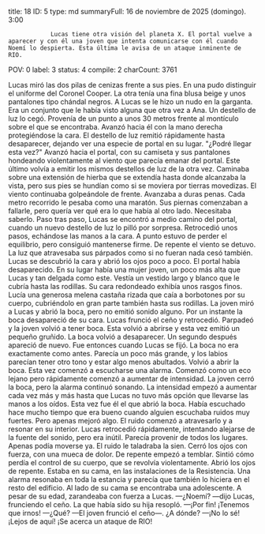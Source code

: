 title:          18
ID:             5
type:           md
summaryFull:    16 de noviembre de 2025 (domingo). 3:00
                
                Lucas tiene otra visión del planeta X. El portal vuelve a aparecer y con él una joven que intenta comunicarse con él cuando Noemí lo despierta. Esta última le avisa de un ataque inminente de RIO.
POV:            0
label:          3
status:         4
compile:        2
charCount:      3761


Lucas miró las dos pilas de cenizas frente a sus pies. En una pudo distinguir el uniforme del Coronel Cooper. La otra tenía una fina blusa beige y unos pantalones tipo chándal negros. A Lucas se le hizo un nudo en la garganta.
Era un conjunto que le había visto alguna que otra vez a Ana.
Un destello de luz lo cegó. Provenía de un punto a unos 30 metros frente al montículo sobre el que se encontraba.
Avanzó hacia él con la mano derecha protegiéndose la cara. El destello de luz remitió rápidamente hasta desaparecer, dejando ver una especie de portal en su lugar.
"¿Podré llegar esta vez?"
Avanzó hacia el portal, con su camiseta y sus pantalones hondeando violentamente al viento que parecía emanar del portal. Este último volvía a emitir los mismos destellos de luz de la otra vez.
Caminaba sobre una extensión de hierba que se extendía hasta donde alcanzaba la vista, pero sus pies se hundían como si se moviera por tierras movedizas. El viento continuaba golpeándole de frente.
Avanzaba a duras penas. Cada metro recorrido le pesaba como una maratón.
Sus piernas comenzaban a fallarle, pero quería ver qué era lo que había al otro lado. Necesitaba saberlo.
Paso tras paso, Lucas se encontró a medio camino del portal, cuando un nuevo destello de luz lo pilló por sorpresa.
Retrocedió unos pasos, echándose las manos a la cara. A punto estuvo de perder el equilibrio, pero consiguió mantenerse firme.
De repente el viento se detuvo.
La luz que atravesaba sus párpados como si no fueran nada cesó también.
Lucas se descubrió la cara y abrió los ojos poco a poco.
El portal había desaparecido. En su lugar había una mujer joven, un poco más alta que Lucas y tan delgada como este. Vestía un vestido largo y blanco que le cubría hasta las rodillas.
Su cara redondeado exhibía unos rasgos finos. Lucía una generosa melena castaña rizada que caía a borbotones por su cuerpo, cubriéndolo en gran parte también hasta sus rodillas.
La joven miró a Lucas y abrió la boca, pero no emitió sonido alguno.
Por un instante la boca desapareció de su cara. Lucas frunció el ceño y retrocedió.
Parpadeó y la joven volvió a tener boca. Esta volvió a abrirse y esta vez emitió un pequeño gruñido.
La boca volvió a desaparecer. Un segundo después apareció de nuevo. Fue entonces cuando Lucas se fijó.
La boca no era exactamente como antes. Parecía un poco más grande, y los labios parecían tener otro tono y estar algo menos abultados.
Volvió a abrir la boca.
Esta vez comenzó a escucharse una alarma. Comenzó como un eco lejano pero rápidamente comenzó a aumentar de intensidad.
La joven cerró la boca, pero la alarma continuó sonando. La intensidad empezó a aumentar cada vez más y más hasta que Lucas no tuvo más opción que llevarse las manos a los oídos.
Esta vez fue él el que abrió la boca. Había escuchado hace mucho tiempo que era bueno cuando alguien escuchaba ruidos muy fuertes.
Pero apenas mejoró algo. El ruido comenzó a atravesarlo y a resonar en su interior.
Lucas retrocedió rápidamente, intentando alejarse de la fuente del sonido, pero era inútil. Parecía provenir de todos los lugares.
Apenas podía moverse ya. El ruido le taladraba la sien. Cerró los ojos con fuerza, con una mueca de dolor.
De repente empezó a temblar. Sintió cómo perdía el control de su cuerpo, que se revolvía violentamente.
Abrió los ojos de repente.
Estaba en su cama, en las instalaciones de la Resistencia. Una alarma resonaba en toda la estancia y parecía que también lo hiciera en el resto del edificio.
Al lado de su cama se encontraba una adolescente. A pesar de su edad, zarandeaba con fuerza a Lucas.
—¿Noemí? —dijo Lucas, frunciendo el ceño.
La que había sido su hija resopló.
—¡Por fin! ¡Tenemos que irnos!
—¿Qué? —El joven frunció el ceño—. ¿A dónde?
—¡No lo sé! ¡Lejos de aquí! ¡Se acerca un ataque de RIO!